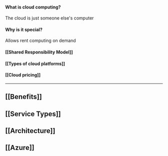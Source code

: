 #### What is cloud computing?
The cloud is just someone else's computer
#### Why is it special?
Allows rent computing on demand
#### [[Shared Responsibility Model]]

#### [[Types of cloud platforms]]

#### [[Cloud pricing]]
---
## [[Benefits]]
## [[Service Types]]
## [[Architecture]]
## [[Azure]]
